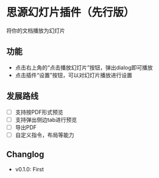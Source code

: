 # 思源幻灯片插件（先行版）

将你的文档播放为幻灯片

## 功能

+ 点击右上角的“点击播放幻灯片”按钮，弹出dialog即可播放
+ 点击插件“设置”按钮，可以对幻灯片播放进行设置

## 发展路线

+ [ ] 支持按PDF形式预览
+ [ ] 支持弹出侧边tab进行预览
+ [ ] 导出PDF
+ [ ] 自定义指令，布局等能力

## Changlog

+ v0.1.0: First